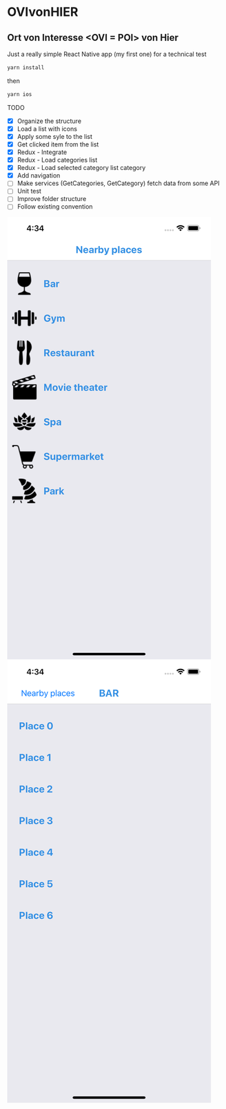 # OVIvonHIER
## Ort von Interesse <OVI = POI> von Hier

Just a really simple React Native app (my first one)
for a technical test

```sh
yarn install
```

then

```sh
yarn ios
```

TODO

- [x] Organize the structure
- [x] Load a list with icons
- [x] Apply some syle to the list
- [x] Get clicked item from the list
- [x] Redux - Integrate
- [x] Redux - Load categories list
- [x] Redux - Load selected category list category
- [x] Add navigation
- [ ] Make services (GetCategories, GetCategory) fetch data from some API
- [ ] Unit test
- [ ] Improve folder structure
- [ ] Follow existing convention

![categories list](./images/home.png "Categories list")
![category items](./images/detail.png "Category items")

